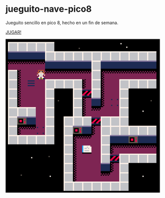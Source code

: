 # jueguito-nave-pico8
Jueguito sencillo en pico 8, hecho en un fin de semana.

[JUGAR!](https://cosme12.github.io/jueguito-nave-pico8/)

![gameplay](captura1.png)
